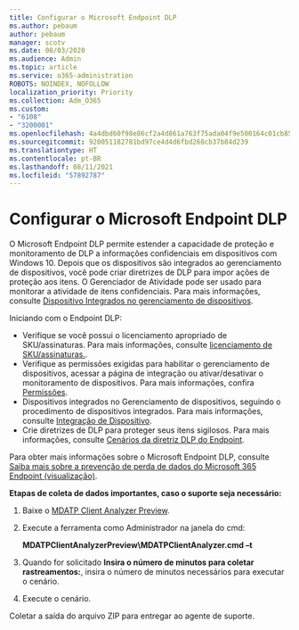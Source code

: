 ```yaml
---
title: Configurar o Microsoft Endpoint DLP
ms.author: pebaum
author: pebaum
manager: scotv
ms.date: 08/03/2020
ms.audience: Admin
ms.topic: article
ms.service: o365-administration
ROBOTS: NOINDEX, NOFOLLOW
localization_priority: Priority
ms.collection: Adm_O365
ms.custom:
- "6108"
- "3200001"
ms.openlocfilehash: 4a4dbd60f98e86cf2a4d861a763f75ada04f9e500164c01cb858a1537148a62f
ms.sourcegitcommit: 920051182781bd97ce4d4d6fbd268cb37b84d239
ms.translationtype: HT
ms.contentlocale: pt-BR
ms.lasthandoff: 08/11/2021
ms.locfileid: "57892787"
---
```

# <a name="configure-endpoint-dlp"></a>Configurar o Microsoft Endpoint DLP

O Microsoft Endpoint DLP permite estender a capacidade de proteção e monitoramento de DLP a informações confidenciais em dispositivos com Windows 10. Depois que os dispositivos são integrados ao gerenciamento de dispositivos, você pode criar diretrizes de DLP para impor ações de proteção aos itens. O Gerenciador de Atividade pode ser usado para monitorar a atividade de itens confidenciais. Para mais informações, consulte [Dispositivo Integrados no gerenciamento de dispositivos](https://docs.microsoft.com/microsoft-365/compliance/endpoint-dlp-getting-started#onboarding-devices-into-device-management).  

Iniciando com o Endpoint DLP:

- Verifique se você possui o licenciamento apropriado de SKU/assinaturas. Para mais informações, consulte [licenciamento de SKU/assinaturas.](https://docs.microsoft.com/microsoft-365/compliance/endpoint-dlp-getting-started#skusubscriptions-licensing).
- Verifique as permissões exigidas para habilitar o gerenciamento de dispositivos, acessar a página de integração ou ativar/desativar o monitoramento de dispositivos. Para mais informações, confira [Permissões](https://docs.microsoft.com/microsoft-365/compliance/endpoint-dlp-getting-started#permissions).
- Dispositivos integrados no Gerenciamento de dispositivos, seguindo o procedimento de dispositivos integrados. Para mais informações, consulte [Integração de Dispositivo](https://docs.microsoft.com/microsoft-365/compliance/endpoint-dlp-getting-started#onboarding-devices). 
- Crie diretrizes de DLP para proteger seus itens sigilosos. Para mais informações, consulte [Cenários da diretriz DLP do Endpoint](https://docs.microsoft.com/microsoft-365/compliance/endpoint-dlp-using?view=o365-worldwide#endpoint-dlp-policy-scenarios).

Para obter mais informações sobre o Microsoft Endpoint DLP, consulte [Saiba mais sobre a prevenção de perda de dados do Microsoft 365 Endpoint (visualização)](https://docs.microsoft.com/microsoft-365/compliance/endpoint-dlp-learn-about).

**Etapas de coleta de dados importantes, caso o suporte seja necessário:**

1. Baixe o [MDATP Client Analyzer Preview](https://aka.ms/betamdatpanalyzer).
1. Execute a ferramenta como Administrador na janela do cmd:

    **MDATPClientAnalyzerPreview\MDATPClientAnalyzer.cmd –t**

1. Quando for solicitado **Insira o número de minutos para coletar rastreamentos:**, insira o número de minutos necessários para executar o cenário.
1. Execute o cenário.

Coletar a saída do arquivo ZIP para entregar ao agente de suporte.
